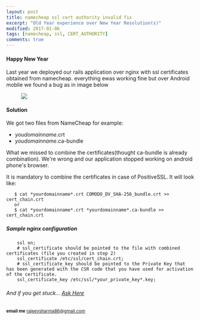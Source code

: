 ```yaml
---
layout: post
title: namecheap ssl cert authority invalid fix    
excerpt: "Old Year experience over New Year Resolution(s)"
modified: 2017-01-06
tags: [namecheap, ssl, CERT_AUTHORITY]
comments: true
---
```


#### Happy New Year 


Last year we deployed our rails application over nginx with ssl certificates
obtained from namecheap. everything ewas working fine but over Android moblie
we found a bug as in image below

<figure class="third">
	<img src="/images/ssl_cert_authority.png">
</figure>


#### Solution   

We got two files from NameCheap for example: 

   *  *youdomainname*.crt
   *  *youdomainname*.ca-bundle


What we missed to combine the certificates(thought ca-bundle is already combination).
We're wrong and our application stopped working on android phone's browser.

It is mandatory to combine the certificates in case of PositiveSSL. It will look like:
   
       $ cat *yourdomainname*.crt COMODO_DV_SHA-256_bundle.crt >> cert_chain.crt
       or
       $ cat *yourdomainname*.crt *yourdomainname*.ca-bundle >> cert_chain.crt


##### Sample nginx configuration

        ssl on;
        # ssl_certificate should be pointed to the file with combined certificates (file you created in step 2)
        ssl_certificate /etc/ssl/cert_chain.crt;
        # ssl_certificate_key should be pointed to the Private Key that has been generated with the CSR code that you have used for activation of the certificate.
        ssl_certificate_key /etc/ssl/*your_private_key*.key;

######  And if you get stuck… [Ask Here](http://stackoverflow.com/)
                  
<sup> <b>email me</b>  [rajeevsharma86@gmail.com](#myfootnote1)</sup>
